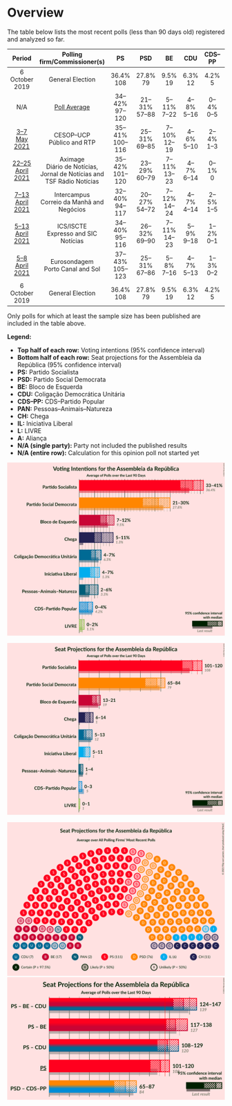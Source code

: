 # Overview

The table below lists the most recent polls (less than 90 days old) registered and analyzed so far.

| Period     | Polling firm/Commissioner(s) | PS | PSD | BE | CDU | CDS–PP | PAN | CH | IL | L | A |
|:----------:|:----------------------------:|:--:|:--:|:--:|:--:|:--:|:--:|:--:|:--:|:--:|:--:|
| 6 October 2019 | General Election | 36.4% <br> 108 | 27.8% <br> 79 | 9.5% <br> 19 | 6.3% <br> 12 | 4.2% <br> 5 | 3.3% <br> 4 | 1.3% <br> 1 | 1.3% <br> 1 | 1.1% <br> 1 | 0.8% <br> 0 |
| N/A | [Poll Average](average.html) | 34–42% <br> 97–120 | 21–31% <br> 57–88 | 5–11% <br> 7–22 | 4–8% <br> 5–16 | 0–4% <br> 0–5 | 1–6% <br> 1–9 | 5–11% <br> 7–24 | 1–6% <br> 0–11 | 0–2% <br> 0–1 | N/A <br> N/A |
| [3–7 May 2021](2021-05-07-CESOP–UCP.html) | CESOP–UCP <br> Público and RTP | 35–41% <br> 100–116 | 25–31% <br> 69–85 | 7–10% <br> 12–19 | 4–6% <br> 5–10 | 2–4% <br> 1–3 | 2–4% <br> 2–4 | 5–8% <br> 5–11 | 4–6% <br> 5–11 | N/A <br> N/A | N/A <br> N/A |
| [22–25 April 2021](2021-04-25-Aximage.html) | Aximage <br> Diário de Notícias, Jornal de Notícias and TSF Rádio Notícias | 35–42% <br> 101–120 | 23–29% <br> 60–79 | 7–11% <br> 13–23 | 4–7% <br> 6–14 | 0–1% <br> 0 | 2–4% <br> 1–4 | 6–9% <br> 9–14 | 4–7% <br> 6–11 | 0–2% <br> 0–1 | N/A <br> N/A |
| [7–13 April 2021](2021-04-13-Intercampus.html) | Intercampus <br> Correio da Manhã and Negócios | 32–40% <br> 94–117 | 20–27% <br> 54–72 | 7–12% <br> 14–24 | 4–7% <br> 4–14 | 2–5% <br> 1–5 | 3–7% <br> 4–11 | 7–12% <br> 12–25 | 3–7% <br> 4–12 | 0–1% <br> 0–1 | N/A <br> N/A |
| [5–13 April 2021](2021-04-13-ICSISCTE.html) | ICS/ISCTE <br> Expresso and SIC Notícias | 34–40% <br> 95–116 | 26–32% <br> 69–90 | 7–11% <br> 14–23 | 5–9% <br> 9–18 | 1–2% <br> 0–1 | 1–3% <br> 0–3 | 5–8% <br> 5–12 | 1–2% <br> 0–2 | N/A <br> N/A | N/A <br> N/A |
| [5–8 April 2021](2021-04-08-Eurosondagem.html) | Eurosondagem <br> Porto Canal and Sol | 37–43% <br> 105–123 | 25–31% <br> 67–86 | 5–8% <br> 7–16 | 4–7% <br> 5–13 | 1–3% <br> 0–2 | 1–3% <br> 0–3 | 6–10% <br> 11–19 | 2–4% <br> 2–4 | N/A <br> N/A | N/A <br> N/A |
| 6 October 2019 | General Election | 36.4% <br> 108 | 27.8% <br> 79 | 9.5% <br> 19 | 6.3% <br> 12 | 4.2% <br> 5 | 3.3% <br> 4 | 1.3% <br> 1 | 1.3% <br> 1 | 1.1% <br> 1 | 0.8% <br> 0 |

Only polls for which at least the sample size has been published are included in the table above.

**Legend:**
+ **Top half of each row:** Voting intentions (95% confidence interval)
+ **Bottom half of each row:** Seat projections for the Assembleia da República (95% confidence interval)
+ **PS:** Partido Socialista
+ **PSD:** Partido Social Democrata
+ **BE:** Bloco de Esquerda
+ **CDU:** Coligação Democrática Unitária
+ **CDS–PP:** CDS–Partido Popular
+ **PAN:** Pessoas–Animais–Natureza
+ **CH:** Chega
+ **IL:** Iniciativa Liberal
+ **L:** LIVRE
+ **A:** Aliança
+ **N/A (single party):** Party not included the published results
+ **N/A (entire row):** Calculation for this opinion poll not started yet


![Graph with voting intentions not yet produced](average.png "Voting Intentions")

![Graph with seats not yet produced](average-seats.png "Seats")

![Graph with seating plan not yet produced](average-seating-plan.png "Seating Plan")
![Graph with coalitions seats not yet produced](average-coalitions-seats.png "Coalitions Seats")

